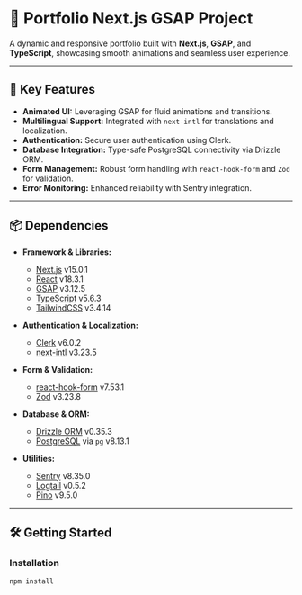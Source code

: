 # 🌟 Portfolio Next.js GSAP Project

A dynamic and responsive portfolio built with **Next.js**, **GSAP**, and **TypeScript**, showcasing smooth animations and seamless user experience.

---

## 🚀 Key Features

- **Animated UI:** Leveraging GSAP for fluid animations and transitions.
- **Multilingual Support:** Integrated with `next-intl` for translations and localization.
- **Authentication:** Secure user authentication using Clerk.
- **Database Integration:** Type-safe PostgreSQL connectivity via Drizzle ORM.
- **Form Management:** Robust form handling with `react-hook-form` and `Zod` for validation.
- **Error Monitoring:** Enhanced reliability with Sentry integration.

---

## 📦 Dependencies

- **Framework & Libraries:**

  - [Next.js](https://nextjs.org/) v15.0.1
  - [React](https://reactjs.org/) v18.3.1
  - [GSAP](https://greensock.com/gsap/) v3.12.5
  - [TypeScript](https://www.typescriptlang.org/) v5.6.3
  - [TailwindCSS](https://tailwindcss.com/) v3.4.14

- **Authentication & Localization:**

  - [Clerk](https://clerk.dev/) v6.0.2
  - [next-intl](https://github.com/amannn/next-intl) v3.23.5

- **Form & Validation:**

  - [react-hook-form](https://react-hook-form.com/) v7.53.1
  - [Zod](https://zod.dev/) v3.23.8

- **Database & ORM:**

  - [Drizzle ORM](https://drizzle.team/) v0.35.3
  - [PostgreSQL](https://www.postgresql.org/) via `pg` v8.13.1

- **Utilities:**
  - [Sentry](https://sentry.io/) v8.35.0
  - [Logtail](https://logtail.com/) v0.5.2
  - [Pino](https://getpino.io/) v9.5.0

---

## 🛠️ Getting Started

### Installation

```bash
npm install
```
